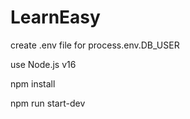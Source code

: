 # LearnEasy

create .env file for process.env.DB_USER

use Node.js v16

npm install

npm run start-dev
